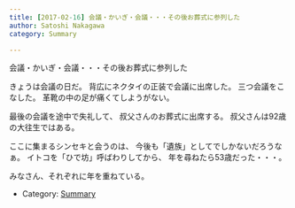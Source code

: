 ```yaml
---
title: [2017-02-16] 会議・かいぎ・会議・・・その後お葬式に参列した
author: Satoshi Nakagawa
category: Summary

---
```


会議・かいぎ・会議・・・その後お葬式に参列した

 きょうは会議の日だ。
背広にネクタイの正装で会議に出席した。
三つ会議をこなした。
革靴の中の足が痛くてしようがない。

<!--more-->

 最後の会議を途中で失礼して、
叔父さんのお葬式に出席する。
叔父さんは92歳の大往生ではある。

 ここに集まるシンセキと会うのは、
今後も「遺族」としてでしかないだろうなぁ。
イトコを「ひで坊」呼ばわりしてから、
年を尋ねたら53歳だった・・・。

 みなさん、それぞれに年を重ねている。

- Category: [Summary](https://merapano.github.io/categories.html#Summary)

